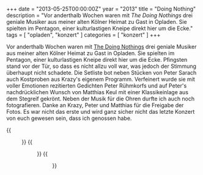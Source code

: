 +++
date = "2013-05-25T00:00:00Z"
year = "2013"
title = "Doing Nothing"
description = "Vor anderthalb Wochen waren mit <i>The Doing Nothings</i> drei geniale Musiker aus meiner alten Kölner Heimat zu Gast in Opladen. Sie spielten im Pentagon, einer kulturlastigen Kneipe direkt hier um die Ecke."
tags = [ "opladen", "konzert" ]
categories = [ "konzert" ]
+++

Vor anderthalb Wochen waren mit <a title="The Doing Nothings" href="http://www.thedoingnothings.de/" target="_blank">The Doing Nothings</a> drei geniale Musiker aus meiner alten Kölner Heimat zu Gast in Opladen. Sie spielten im Pentagon, einer kulturlastigen Kneipe direkt hier um die Ecke. Pfingsten stand vor der Tür, so dass es nicht allzu voll war, was jedoch der Stimmung überhaupt nicht schadete. Die Setliste bot neben Stücken von Peter Sarach auch Kostproben aus Krazy's eigenem Programm. Verfeinert wurde sie mit voller Emotionen rezitierten Gedichten Peter Rühmkorfs und auf Peter's nachdrücklichen Wunsch von Matthias Keul mit einer Klassikeinlage aus dem Stegreif gekrönt. Neben der Musik für die Ohren durfte ich auch noch fotografieren. Danke an Krazy, Peter und Matthias für die Freigabe der Fotos. Es war nicht das erste und wird ganz sicher nicht das letzte Konzert von euch gewesen sein, dass ich genossen habe.

{{<figure src="/images/2013/20130518-0009-130-2.png" title=" Doing Nothing I">}}
{{<figure src="/images/2013/20130518-0002-126-2.jpg" title=" Doing Nothing II">}}
{{<figure src="/images/2013/20130517-2212-018-2.png" title=" Doing Nothing III">}}
